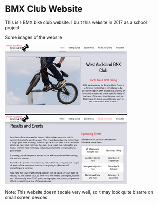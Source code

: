 # BMX Club Website

<p>This is a BMX bike club website. I built this website in 2017 as a school project.</p>

<p>Some images of the website</p>
<div style="display="flex">
<img style="margin-right: 30px; " src="https://github.com/PankajGhodla/BMX-Club-website/blob/master/Screen%20Shot%202.png" width="400px">
<img src="https://github.com/PankajGhodla/BMX-Club-website/blob/master/Screen%20Shot%201.png" width="400px">

</div>



<p>Note: This website doesn't scale very well, so it may look quite bizarre on small screen devices.</p>
